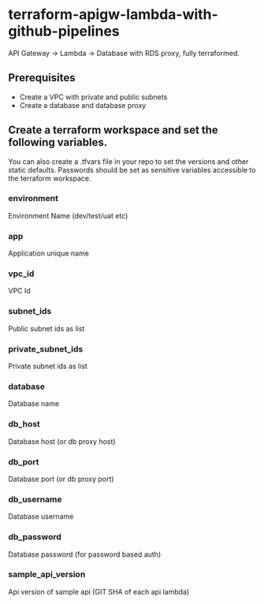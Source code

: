 # terraform-apigw-lambda-with-github-pipelines
API Gateway -> Lambda -> Database with RDS proxy, fully terraformed. 


## Prerequisites
- Create a VPC with private and public subnets
- Create a database and database proxy


## Create a terraform workspace and set the following variables. 
You can also create a .tfvars file in your repo to set the versions and other static defaults. Passwords should be set as sensitive variables accessible to the terraform workspace.

### environment 
Environment Name (dev/test/uat etc)

### app
Application unique name

### vpc_id
VPC Id

### subnet_ids
Public subnet ids as list

### private_subnet_ids
Private subnet ids as list

### database
Database name

### db_host
Database host (or db proxy host)

### db_port
Database port (or db proxy port)

### db_username
Database username

### db_password
Database password (for password based auth)

### sample_api_version
Api version of sample api (GIT SHA of each api lambda)
